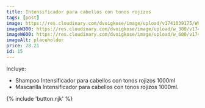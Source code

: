 ```yaml
---
title: Intensificador para cabellos con tonos rojizos
tags: [post]
image: https://res.cloudinary.com/dvoigkose/image/upload/v1741039175/WhatsApp_Image_2025-02-13_at_12.08.57_xpepq8.jpg
imageW300: https://res.cloudinary.com/dvoigkose/image/upload/w_300/v1741039175/WhatsApp_Image_2025-02-13_at_12.08.57_xpepq8.jpg
imageW600: https://res.cloudinary.com/dvoigkose/image/upload/w_600/v1741039175/WhatsApp_Image_2025-02-13_at_12.08.57_xpepq8.jpg
imageAlt: placeholder
price: 28.21
id: 15
---
```


Incluye:
<ul>
    <li>Shampoo Intensificador para cabellos con tonos rojizos 1000ml</li>
    <li>Mascarilla Intensificador para cabellos con tonos rojizos 1000ml.</li>
</ul>

{% include 'button.njk' %}